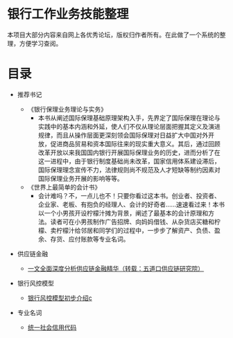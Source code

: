 # 银行工作业务技能整理

本项目大部分内容来自网上各优秀论坛，版权归作者所有。在此做了一个系统的整理，方便学习查阅。

目录
====

* 推荐书记
     * 《银行保理业务理论与实务》
        * 本书从阐述国际保理基础原理架构入手，先界定了国际保理在理论与实践中的基本内涵和外延，使人们不仅从理论层面把握其定义及演进规律，而且从操作层面更深刻领会国际保理对日益扩大中国对外开放，促进商品贸易和资本国际往来的现实重大意义。其后，通过回顾改革开放以来我国国内银行开展国际保理业务的历史，进而分析了在这一进程中，由于银行制度基础尚未改革，国家信用体系建设滞后，国际保理理念宣传不力，法律规则尚不规范及人才短缺等制约因素对国际保理业务开展的影响等等。
     * 《世界上最简单的会计书》
        * 会计难吗？不，一点儿也不！只要你看过这本书。创业者、投资者、企业家、老板、有抱负的经理人、会计的好奇者……速速看过来！本书以一个小男孩开设柠檬汁摊为背景，阐述了最基本的会计原理和方法。读者可在小男孩制作广告招牌、向妈妈借钱、从杂货店买糖和柠檬、卖柠檬汁给邻居和同学们的过程中，一步步了解资产、负债、盈余、存货、应付账款等专业名词。

* 供应链金融

     * <a href="https://github.com/Mein-Augenstern/Bank-Job-Guide/blob/main/docs/%E4%B8%80%E6%96%87%E5%85%A8%E9%9D%A2%E6%B7%B1%E5%BA%A6%E5%88%86%E6%9E%90%E4%BE%9B%E5%BA%94%E9%93%BE%E9%87%91%E8%9E%8D%E7%B2%BE%E5%8D%8E.md">一文全面深度分析供应链金融精华（转载：五道口供应链研究院）</a>

* 银行风控模型

    * <a href="">银行风控模型初步介绍c</a>

* 专业名词

    * <a href="https://github.com/Mein-Augenstern/Bank-Job-Guide/blob/main/docs/noun/society/%E7%BB%9F%E4%B8%80%E7%A4%BE%E4%BC%9A%E4%BF%A1%E7%94%A8%E4%BB%A3%E7%A0%81.md">统一社会信用代码</a>

